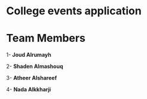 # College events application

# Team Members
1- **Joud Alrumayh**

2- **Shaden Almashouq**

3- **Atheer Alshareef**

4- **Nada Alkkharji**

